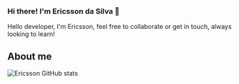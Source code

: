 ### Hi there! I'm Ericsson da Silva 👋

Hello developer, I'm Ericsson, feel free to collaborate or get in touch, always looking to learn!

## About me

![Ericsson GitHub stats](https://github-readme-stats.vercel.app/api?username=EricssonDaSilva-code&show_icons=true&theme=radical)
